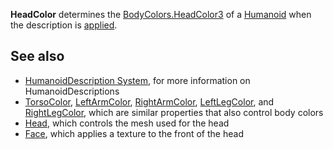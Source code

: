 **HeadColor** determines the [BodyColors.HeadColor3](https://developer.roblox.com/en-us/api-reference/property/BodyColors/HeadColor3) of a [Humanoid](https://developer.roblox.com/en-us/api-reference/class/Humanoid) when the description is [applied](https://developer.roblox.com/en-us/api-reference/function/Humanoid/ApplyDescription).

See also
--------

*   [HumanoidDescription System](https://developer.roblox.com/en-us/articles/HumanoidDescription-System), for more information on HumanoidDescriptions
*   [TorsoColor](https://developer.roblox.com/en-us/api-reference/property/HumanoidDescription/TorsoColor), [LeftArmColor](https://developer.roblox.com/en-us/api-reference/property/HumanoidDescription/LeftArmColor), [RightArmColor](https://developer.roblox.com/en-us/api-reference/property/HumanoidDescription/RightArmColor), [LeftLegColor](https://developer.roblox.com/en-us/api-reference/property/HumanoidDescription/LeftLegColor), and [RightLegColor](https://developer.roblox.com/en-us/api-reference/property/HumanoidDescription/RightLegColor), which are similar properties that also control body colors
*   [Head](https://developer.roblox.com/en-us/api-reference/property/HumanoidDescription/Head), which controls the mesh used for the head
*   [Face](https://developer.roblox.com/en-us/api-reference/property/HumanoidDescription/Face), which applies a texture to the front of the head